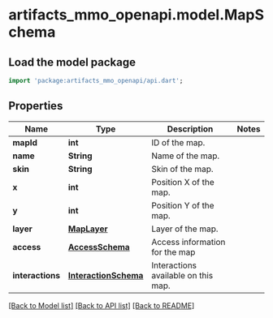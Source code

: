 # artifacts_mmo_openapi.model.MapSchema

## Load the model package
```dart
import 'package:artifacts_mmo_openapi/api.dart';
```

## Properties
Name | Type | Description | Notes
------------ | ------------- | ------------- | -------------
**mapId** | **int** | ID of the map. | 
**name** | **String** | Name of the map. | 
**skin** | **String** | Skin of the map. | 
**x** | **int** | Position X of the map. | 
**y** | **int** | Position Y of the map. | 
**layer** | [**MapLayer**](MapLayer.md) | Layer of the map. | 
**access** | [**AccessSchema**](AccessSchema.md) | Access information for the map | 
**interactions** | [**InteractionSchema**](InteractionSchema.md) | Interactions available on this map. | 

[[Back to Model list]](../README.md#documentation-for-models) [[Back to API list]](../README.md#documentation-for-api-endpoints) [[Back to README]](../README.md)



